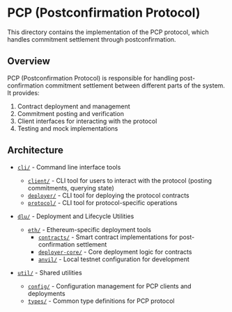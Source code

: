 # PCP (Postconfirmation Protocol)

This directory contains the implementation of the PCP protocol, which handles commitment settlement through postconfirmation.

## Overview

PCP (Postconfirmation Protocol) is responsible for handling post-confirmation commitment settlement between different parts of the system. It provides:

1. Contract deployment and management
2. Commitment posting and verification
3. Client interfaces for interacting with the protocol
4. Testing and mock implementations

## Architecture

- [`cli/`](cli/) - Command line interface tools
  - [`client/`](cli/client/) - CLI tool for users to interact with the protocol (posting commitments, querying state)
  - [`deployer/`](cli/deployer/) - CLI tool for deploying the protocol contracts
  - [`protocol/`](cli/protocol/) - CLI tool for protocol-specific operations

- [`dlu/`](dlu/) - Deployment and Lifecycle Utilities
  - [`eth/`](dlu/eth/) - Ethereum-specific deployment tools
    - [`contracts/`](dlu/eth/contracts/) - Smart contract implementations for post-confirmation settlement
    - [`deployer-core/`](dlu/eth/deployer-core/) - Core deployment logic for contracts
    - [`anvil/`](dlu/eth/anvil/) - Local testnet configuration for development

- [`util/`](util/) - Shared utilities
  - [`config/`](util/config/) - Configuration management for PCP clients and deployments
  - [`types/`](util/types/) - Common type definitions for PCP protocol
